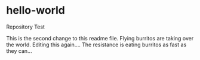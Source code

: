 # hello-world
Repository Test

This is the second change to this readme file. Flying burritos are taking over the world.
Editing this again.... The resistance is eating burritos as fast as they can...
